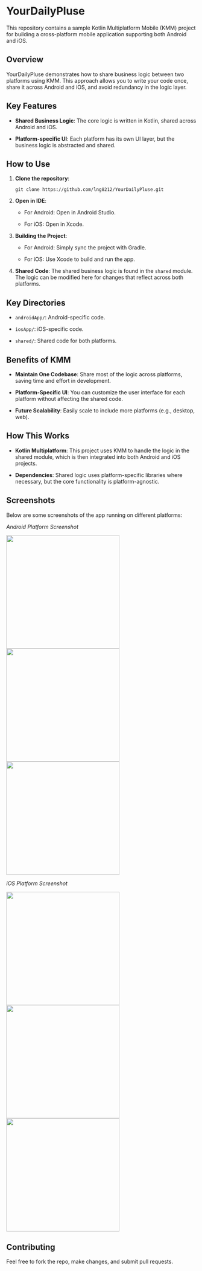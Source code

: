 # YourDailyPluse

This repository contains a sample Kotlin Multiplatform Mobile (KMM) project for building a cross-platform mobile application supporting both Android and iOS.

## Overview

YourDailyPluse demonstrates how to share business logic between two platforms using KMM. This approach allows you to write your code once, share it across Android and iOS, and avoid redundancy in the logic layer.

## Key Features

- **Shared Business Logic**: The core logic is written in Kotlin, shared across Android and iOS.
    
- **Platform-specific UI**: Each platform has its own UI layer, but the business logic is abstracted and shared.
    

## How to Use

1. **Clone the repository**:
    
    `git clone https://github.com/lng8212/YourDailyPluse.git`
    
2. **Open in IDE**:
    
    - For Android: Open in Android Studio.
        
    - For iOS: Open in Xcode.
        
3. **Building the Project**:
    
    - For Android: Simply sync the project with Gradle.
        
    - For iOS: Use Xcode to build and run the app.
        
4. **Shared Code**: The shared business logic is found in the `shared` module. The logic can be modified here for changes that reflect across both platforms.
    

## Key Directories

- `androidApp/`: Android-specific code.
    
- `iosApp/`: iOS-specific code.
    
- `shared/`: Shared code for both platforms.
    

## Benefits of KMM

- **Maintain One Codebase**: Share most of the logic across platforms, saving time and effort in development.
    
- **Platform-Specific UI**: You can customize the user interface for each platform without affecting the shared code.
    
- **Future Scalability**: Easily scale to include more platforms (e.g., desktop, web).
    

## How This Works

- **Kotlin Multiplatform**: This project uses KMM to handle the logic in the shared module, which is then integrated into both Android and iOS projects.
    
- **Dependencies**: Shared logic uses platform-specific libraries where necessary, but the core functionality is platform-agnostic.
    
## Screenshots

Below are some screenshots of the app running on different platforms:

_Android Platform Screenshot_

<img src="https://github.com/user-attachments/assets/37242e4f-4ee5-4ef3-b1fb-236db59ecb19" width="300">
<img src="https://github.com/user-attachments/assets/a0986ece-cfe9-4ee1-acea-d86f9e52a43e" width="300">
<img src="https://github.com/user-attachments/assets/8307a645-f397-4244-8182-86d8e1db9b29" width="300">

_iOS Platform Screenshot_

<img src="https://github.com/user-attachments/assets/8707966b-a0fc-47d2-844f-c77995b915b0" width="300">
<img src="https://github.com/user-attachments/assets/33b1b5c0-bcf2-43d5-9b49-ee3aeff878f4" width="300">
<img src="https://github.com/user-attachments/assets/e63daed8-9059-490d-9aa3-d806480478c8" width="300">

## Contributing

Feel free to fork the repo, make changes, and submit pull requests.
